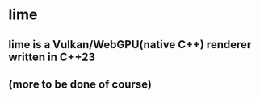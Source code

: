 # lime

## lime is a Vulkan/WebGPU(native C++) renderer written in C++23


## (more to be done of course)
